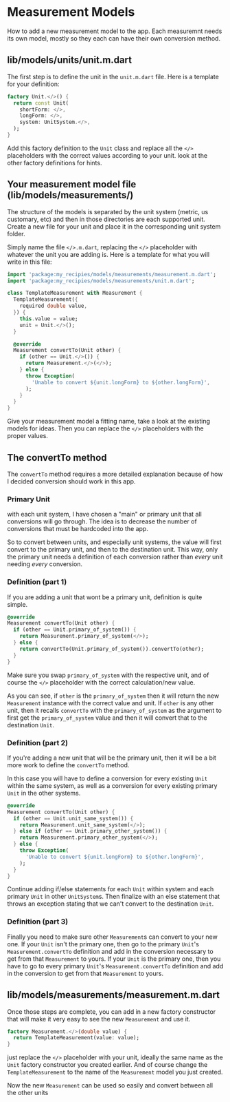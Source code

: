# Measurement Models

How to add a new measurement model to the app. Each measuremnt needs its own model, mostly so they each can have their own conversion method.

## lib/models/units/unit.m.dart

The first step is to define the unit in the `unit.m.dart` file. Here is a template for your definition:

```dart
factory Unit.</>() {
  return const Unit(
    shortForm: </>,
    longForm: </>,
    system: UnitSystem.</>,
  );
}
```

Add this factory definition to the `Unit` class and replace all the `</>` placeholders with the correct values according to your unit. look at the other factory definitions for hints.

## Your measurement model file (lib/models/measurements/)

The structure of the models is separated by the unit system (metric, us customary, etc) and then in those directories are each supported unit. Create a new file for your unit and place it in the corresponding unit system folder.

Simply name the file `</>.m.dart`, replacing the `</>` placeholder with whatever the unit you are adding is. Here is a template for what you will write in this file:

```dart
import 'package:my_recipies/models/measurements/measurement.m.dart';
import 'package:my_recipies/models/measurements/unit.m.dart';

class TemplateMeasurement with Measurement {
  TemplateMeasurement({
    required double value,
  }) {
    this.value = value;
    unit = Unit.</>();
  }

  @override
  Measurement convertTo(Unit other) {
    if (other == Unit.</>()) {
      return Measurement.</>(</>);
    } else {
      throw Exception(
        'Unable to convert ${unit.longForm} to ${other.longForm}',
      );
    }
  }
}
```

Give your measurement model a fitting name, take a look at the existing models for ideas. Then you can replace the `</>` placeholders with the proper values.

## The convertTo method

The `convertTo` method requires a more detailed explanation because of how I decided conversion should work in this app.

### Primary Unit

with each unit system, I have chosen a "main" or primary unit that all conversions will go through. The idea is to decrease the number of conversions that must be hardcoded into the app.

So to convert between units, and especially unit systems, the value will first convert to the primary unit, and then to the destination unit. This way, only the primary unit needs a definition of each conversion rather than *every* unit needing *every* conversion.

### Definition (part 1)

If you are adding a unit that wont be a primary unit, definition is quite simple.

```dart
@override
Measurement convertTo(Unit other) {
  if (other == Unit.primary_of_system()) {
    return Measurement.primary_of_system(</>);
  } else {
    return convertTo(Unit.primary_of_system()).convertTo(other);
  }
}
```

Make sure you swap `primary_of_system` with the respective unit, and of course the `</>` placeholder with the correct calculation/new value.

As you can see, if `other` is the `primary_of_system` then it will return the new `Measurement` instance with the correct value and unit. If `other` is any other unit, then it recalls `convertTo` with the `primary_of_system` as the argument to first get the `primary_of_system` value and then it will convert that to the destination `Unit`.

### Definition (part 2)

If you're adding a new unit that will be the primary unit, then it will be a bit more work to define the `convertTo` method.

In this case you will have to define a conversion for every existing `Unit` within the same system, as well as a conversion for every existing primary `Unit` in the other systems.

```dart
@override
Measurement convertTo(Unit other) {
  if (other == Unit.unit_same_system()) {
    return Measurement.unit_same_system(</>);
  } else if (other == Unit.primary_other_system()) {
    return Measurement.primary_other_system(</>);
  } else {
    throw Exception(
      'Unable to convert ${unit.longForm} to ${other.longForm}',
    );
  }
}
```

Continue adding if/else statements for each `Unit` within system and each primary `Unit` in other `UnitSystem`s. Then finalize with an else statement that throws an exception stating that we can't convert to the destination `Unit`.

### Definition (part 3)

Finally you need to make sure other `Measurement`s can convert to your new one. If your `Unit` isn't the primary one, then go to the primary `Unit`'s `Measurement.convertTo` definition and add in the conversion necessary to get from that `Measurement` to yours. If your `Unit` is the primary one, then you have to go to every primary `Unit`'s `Measurement.convertTo` definition and add in the conversion to get from that `Measurement` to yours.

## lib/models/measurements/measurement.m.dart

Once those steps are complete, you can add in a new factory constructor that will make it very easy to see the new `Measurement` and use it.

```dart
factory Measurement.</>(double value) {
  return TemplateMeasurement(value: value);
}
```

just replace the `</>` placeholder with your unit, ideally the same name as the `Unit` factory constructor you created earlier. And of course change the `TemplateMeasurement` to the name of the `Measurement` model you just created.

Now the new `Measurement` can be used so easily and convert between all the other units